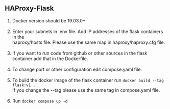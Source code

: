 ## HAProxy-Flask
1. Docker version should be 19.03.0+</br></br>
2. Enter your subnets in .env file. Add IP addresses of the flask containers in the</br>
   haproxy/hosts file. Please use the same map in haproxy/haproxy.cfg file.</br></br>
3. If you want to run code from github or other sources in the flask container add that in the Dockerfile.</br></br>
4. To change port or other configuration edit compose.yaml file.</br></br>
5. To build the docker image of the flask container run ```docker build --tag flask:v1 .```</br>
   If you change the --tag please use the same tag in compose.yaml file.</br></br>
6. Run
   ```docker compose up -d```</br>

